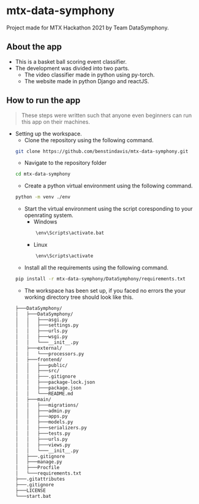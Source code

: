 # mtx-data-symphony
Project made for MTX Hackathon 2021 by Team DataSymphony.

## About the app
* This is a basket ball scoring event classifier.
* The development was divided into two parts.
    * The video classifier made in python using py-torch.
    * The website made in python Django and reactJS.


## How to run the app
> These steps were written such that anyone even beginners can run this app on their machines.
* Setting up the workspace.  
    * Clone the repository using the following command.
    ```bash
    git clone https://github.com/benstindavis/mtx-data-symphony.git
    ```
    * Navigate to the repository folder
    ```bash
    cd mtx-data-symphony
    ```
    * Create a python virtual environment using the following command.
    ```bash
    python -m venv ./env
    ```
    * Start the virtual environment using the script coresponding to your openrating system.
        * Windows 
        ```bash
            \env\Scripts\activate.bat
        ``` 
        * Linux 
        ```bash
            \env\Scripts\activate
        ```
    * Install all the requirements using the following command.
    ```bash
    pip install -r mtx-data-symphony/DataSymphony/requirements.txt
    ```
    * The workspace has been set up, if you faced no errors the your working directory tree should look like this.
    ```bash
    ├───DataSymphony/
    │   ├───DataSymphony/
    │   │   ├───asgi.py
    │   │   ├───settings.py
    │   │   ├───urls.py
    │   │   ├───wsgi.py
    │   │   └───__init__.py
    │   ├───external/
    │   │   └───processors.py
    │   ├───frontend/
    │   │   ├───public/
    │   │   ├───src/
    │   │   ├───.gitignore
    │   │   ├───package-lock.json
    │   │   ├───package.json
    │   │   └───README.md
    │   ├───main/
    │   │   ├───migrations/
    │   │   ├───admin.py
    │   │   ├───apps.py
    │   │   ├───models.py
    │   │   ├───serializers.py
    │   │   ├───tests.py
    │   │   ├───urls.py
    │   │   ├───views.py
    │   │   └───__init__.py
    │   ├───.gitignore
    │   ├───manage.py
    │   ├───Procfile
    │   └───requirements.txt
    ├───.gitattributes
    ├───.gitignore
    ├───LICENSE
    └───start.bat
    ```
